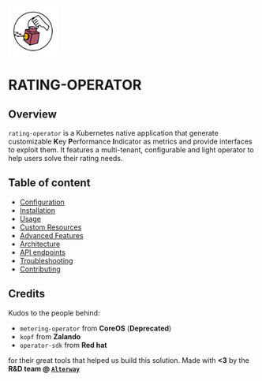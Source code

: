 <img src="./img/Circle_Logo-Rating-Operator.png" width="100">

# **RATING-OPERATOR**


## Overview

`rating-operator` is a Kubernetes native application that generate customizable **K**ey **P**erformance **I**ndicator as metrics and provide interfaces to exploit them. It features a multi-tenant, configurable and light operator to help users solve their rating needs.

## Table of content

- [Configuration](/documentation/CONFIGURE.md)
- [Installation](/documentation/INSTALL.md)
- [Usage](/documentation/USAGE.md)
- [Custom Resources](/documentation/CRD.md)
- [Advanced Features](/documentation/FEATURES.md)
- [Architecture](/documentation/ARCHITECTURE.md)
- [API endpoints](/documentation/API.md)
- [Troubleshooting](/documentation/TROUBLESHOOT.md)
- [Contributing](documentation/CONTRIBUTING.md)


## **Credits**

Kudos to the people behind:

- `metering-operator` from **CoreOS** (**Deprecated**)
- `kopf` from **Zalando**
- `operator-sdk` from **Red hat**

for their great tools that helped us build this solution.
Made with **<3** by the **R&D team @ [`Alterway`](https://www.alterway.fr/)**
